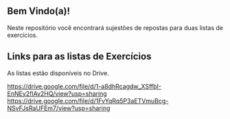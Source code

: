 ## Bem Vindo(a)!

Neste repositório você encontrará sujestões de repostas para duas listas de exercícios.

## Links para as listas de Exercícios

As listas estão disponíveis no Drive.

https://drive.google.com/file/d/1-a8dhRcagdw_XSffbI-EnNEy2fIAv2HQ/view?usp=sharing
https://drive.google.com/file/d/1FvYqRq5P3aETVmuBcg-NSvFJsRaUFEm7/view?usp=sharing




